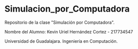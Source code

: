 # Simulacion_por_Computadora

Repositorio de la clase "Simulación por Computadora".

Nombre del Alumno: Kevin Uriel Hernández Cortez - 217734547

Universidad de Guadalajara. Ingeniería en Computación.

